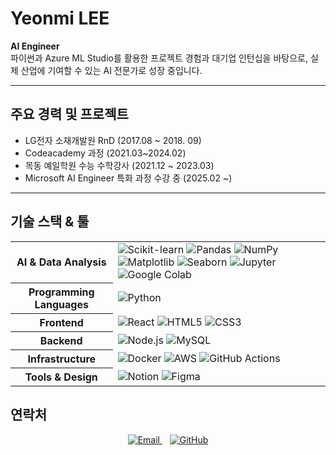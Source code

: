 # Yeonmi LEE 
**AI Engineer**  
파이썬과 Azure ML Studio를 활용한 프로젝트 경험과 대기업 인턴십을 바탕으로, 실제 산업에 기여할 수 있는 AI 전문가로 성장 중입니다.



<hr>

## 주요 경력 및 프로젝트
- LG전자 소재개발원 RnD (2017.08 ~ 2018. 09)
- Codeacademy 과정 (2021.03~2024.02)
- 목동 예일학원 수능 수학강사 (2021.12 ~ 2023.03)
- Microsoft AI Engineer 특화 과정 수강 중 (2025.02 ~)

<hr>

## 기술 스택 & 툴

<table>
    <tr>
    <th>AI & Data Analysis</th>
    <td>
      <img src="https://img.shields.io/badge/scikit--learn-F7931E?style=flat&logo=scikit-learn&logoColor=white" alt="Scikit-learn" />
      <img src="https://img.shields.io/badge/Pandas-150458?style=flat&logo=pandas&logoColor=white" alt="Pandas" />
      <img src="https://img.shields.io/badge/NumPy-013243?style=flat&logo=numpy&logoColor=white" alt="NumPy" />
      <img src="https://img.shields.io/badge/Matplotlib-11557C?style=flat&logo=matplotlib&logoColor=white" alt="Matplotlib" />
      <img src="https://img.shields.io/badge/Seaborn-2E5EAA?style=flat&logo=seaborn&logoColor=white" alt="Seaborn" />
      <img src="https://img.shields.io/badge/Jupyter-F37626?style=flat&logo=jupyter&logoColor=white" alt="Jupyter" />
      <img src="https://img.shields.io/badge/Google%20Colab-F9AB00?style=flat&logo=googlecolab&logoColor=white" alt="Google Colab" />
    </td>
  </tr>
  <tr>
    <th>Programming Languages</th>
    <td>
      <img src="https://img.shields.io/badge/Python-3776AB?style=flat&logo=python&logoColor=white" alt="Python" />
    </td>
  </tr>
  <tr>
    <th>Frontend</th>
    <td>
      <img src="https://img.shields.io/badge/React-61dafb?style=flat&logo=react&logoColor=black" alt="React" />
      <img src="https://img.shields.io/badge/HTML5-E34F26?style=flat&logo=html5&logoColor=white" alt="HTML5" />
      <img src="https://img.shields.io/badge/CSS3-1572B6?style=flat&logo=css3&logoColor=white" alt="CSS3" />
    </td>
  </tr>
  <tr>
    <th>Backend</th>
    <td>
      <img src="https://img.shields.io/badge/Node.js-339933?style=flat&logo=node.js&logoColor=white" alt="Node.js" />
      <img src="https://img.shields.io/badge/MySQL-4479A1?style=flat&logo=mysql&logoColor=white" alt="MySQL" />
    </td>
  </tr>
  <tr>
    <th>Infrastructure</th>
    <td>
      <img src="https://img.shields.io/badge/Docker-2496ED?style=flat&logo=docker&logoColor=white" alt="Docker" />
      <img src="https://img.shields.io/badge/AWS-232F3E?style=flat&logo=amazonaws&logoColor=white" alt="AWS" />
      <img src="https://img.shields.io/badge/GitHub%20Actions-2088FF?style=flat&logo=github-actions&logoColor=white" alt="GitHub Actions" />
    </td>
  </tr>
  <tr>
    <th>Tools & Design</th>
    <td>
      <img src="https://img.shields.io/badge/Notion-000000?style=flat&logo=notion&logoColor=white" alt="Notion" />
      <img src="https://img.shields.io/badge/Figma-F24E1E?style=flat&logo=figma&logoColor=white" alt="Figma" />
    </td>
  </tr>

</table>




## 연락처

<p align="center">
  <a href="mailto:yunsul@example.com" title="Email">
    <img src="https://img.icons8.com/ios-filled/30/000000/email-open.png" alt="Email"/>
  </a>
  &nbsp;&nbsp;
  <a href="https://github.com/윤슬계정" title="GitHub">
    <img src="https://img.icons8.com/ios-glyphs/30/000000/github.png" alt="GitHub"/>
  </a>
</p>
